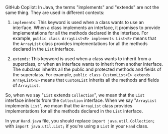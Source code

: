 GitHub Copilot: In Java, the terms "implements" and "extends" are not the same thing. They are used in different contexts:

1. `implements`: This keyword is used when a class wants to use an interface. When a class implements an interface, it promises to provide implementations for all the methods declared in the interface. For example, `public class ArrayList<E> implements List<E>` means that the `ArrayList` class provides implementations for all the methods declared in the `List` interface.

2. `extends`: This keyword is used when a class wants to inherit from a superclass, or when an interface wants to inherit from another interface. The subclass inherits all the public and protected methods and fields of the superclass. For example, `public class CustomList<E> extends ArrayList<E>` means that `CustomList` inherits all the methods and fields of `ArrayList`.

So, when we say "`List` extends `Collection`", we mean that the `List` interface inherits from the `Collection` interface. When we say "`ArrayList` implements `List`", we mean that the `ArrayList` class provides implementations for all the methods declared in the `List` interface.

In your `Hand.java` file, you should replace `import java.util.Collection;` with `import java.util.List;` if you're using a `List` in your `Hand` class.